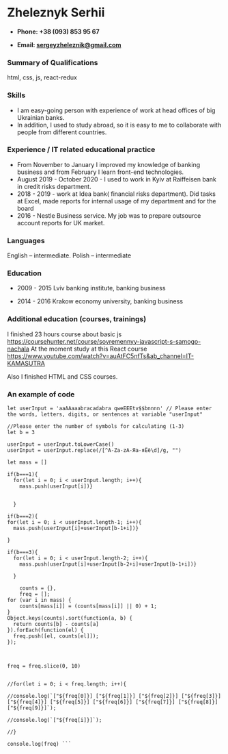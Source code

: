 # Zheleznyk Serhii

- **Phone: +38 (093) 853 95 67**

- **Email: sergeyzheleznik@gmail.com**

### Summary of Qualifications

html, css, js, react-redux

### Skills

- I am easy-going person with experience of work at head offices of big Ukrainian banks.
- In addition, I used to study abroad, so it is easy to me to collaborate with people from different countries.

### Experience / IT related educational practice

- From November to January I improved my knowledge of banking business and from February I learn front-end technologies.
- August 2019 - October 2020 - I used to work in Kyiv at Raiffeisen bank in credit risks department.
- 2018 - 2019 - work at Idea bank( financial risks department). Did tasks at Excel, made reports for internal usage of my department and for the board
- 2016 - Nestle Business service. My job was to prepare outsource account reports for UK market.

### Languages

English – intermediate.
Polish – intermediate

### Education

- 2009 - 2015 Lviv banking institute, banking business

- 2014 - 2016 Krakow economy university, banking business

### Additional education (courses, trainings)

I finished 23 hours course about basic js https://coursehunter.net/course/sovremennyy-javascript-s-samogo-nachala
At the moment study at this React course
https://www.youtube.com/watch?v=auAtFC5nfTs&ab_channel=IT-KAMASUTRA

Also I finished HTML and CSS courses.

### An example of code

````
let userInput = 'aaAAaaabracadabra qweЕЕЕtv$$bnnnn' // Please enter the words, letters, digits, or sentences at variable "userInput"

//Please enter the number of symbols for calculating (1-3)
let b = 3

userInput = userInput.toLowerCase()
userInput = userInput.replace(/[^A-Za-zА-Яа-яЁё\d]/g, "")

let mass = []

if(b===1){
  for(let i = 0; i < userInput.length; i++){
    mass.push(userInput[i])}


  }

if(b===2){
for(let i = 0; i < userInput.length-1; i++){
  mass.push(userInput[i]+userInput[b-1+i])}

}

if(b===3){
  for(let i = 0; i < userInput.length-2; i++){
    mass.push(userInput[i]+userInput[b-2+i]+userInput[b-1+i])}

  }

    counts = {},
    freq = [];
for (var i in mass) {
    counts[mass[i]] = (counts[mass[i]] || 0) + 1;
}
Object.keys(counts).sort(function(a, b) {
  return counts[b] - counts[a]
}).forEach(function(el) {
  freq.push([el, counts[el]]);
});



freq = freq.slice(0, 10)


//for(let i = 0; i < freq.length; i++){

//console.log(`["${freq[0]}] ["${freq[1]}] ["${freq[2]}] ["${freq[3]}] ["${freq[4]}] ["${freq[5]}] ["${freq[6]}] ["${freq[7]}] ["${freq[8]}] ["${freq[9]}]`);

//console.log(`["${freq[i]}]`);

//}

console.log(freq) ```
````
